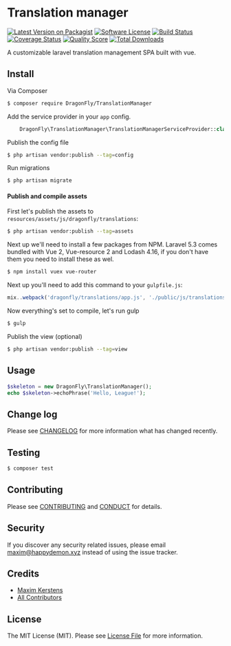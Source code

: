 # Translation manager


[![Latest Version on Packagist][ico-version]][link-packagist]
[![Software License][ico-license]](LICENSE.md)
[![Build Status][ico-travis]][link-travis]
[![Coverage Status][ico-scrutinizer]][link-scrutinizer]
[![Quality Score][ico-code-quality]][link-code-quality]
[![Total Downloads][ico-downloads]][link-downloads]

A customizable laravel translation management SPA built with vue.

## Install

Via Composer

``` bash
$ composer require DragonFly/TranslationManager
```

Add the service provider in your `app` config.

```php
    DragonFly\TranslationManager\TranslationManagerServiceProvider::class,
```

Publish the config file

``` bash
$ php artisan vendor:publish --tag=config
```

Run migrations

``` bash
$ php artisan migrate
```

#### Publish and compile assets

First let's publish the assets to `resources/assets/js/dragonfly/translations`:

``` bash
$ php artisan vendor:publish --tag=assets
```

Next up we'll need to install a few packages from NPM.
Laravel 5.3 comes bundled with Vue 2, Vue-resource 2 and Lodash 4.16, if you don't have them you need to install these as wel.

``` bash
$ npm install vuex vue-router
```

Next up you'll need to add this command to your `gulpfile.js`:

```js
mix..webpack('dragonfly/translations/app.js', './public/js/translations.js');
```

Now everything's set to compile, let's run gulp

``` bash
$ gulp
```

Publish the view (optional)

``` bash
$ php artisan vendor:publish --tag=view
```

## Usage

``` php
$skeleton = new DragonFly\TranslationManager();
echo $skeleton->echoPhrase('Hello, League!');
```

## Change log

Please see [CHANGELOG](CHANGELOG.md) for more information what has changed recently.

## Testing

``` bash
$ composer test
```

## Contributing

Please see [CONTRIBUTING](CONTRIBUTING.md) and [CONDUCT](CONDUCT.md) for details.

## Security

If you discover any security related issues, please email maxim@happydemon.xyz instead of using the issue tracker.

## Credits

- [Maxim Kerstens][link-author]
- [All Contributors][link-contributors]

## License

The MIT License (MIT). Please see [License File](LICENSE.md) for more information.

[ico-version]: https://img.shields.io/packagist/v/DragonFly/TranslationManager.svg?style=flat-square
[ico-license]: https://img.shields.io/badge/license-MIT-brightgreen.svg?style=flat-square
[ico-travis]: https://img.shields.io/travis/DragonFly/translation-management/master.svg?style=flat-square
[ico-scrutinizer]: https://img.shields.io/scrutinizer/coverage/g/DragonFly/TranslationManager.svg?style=flat-square
[ico-code-quality]: https://img.shields.io/scrutinizer/g/DragonFly/TranslationManager.svg?style=flat-square
[ico-downloads]: https://img.shields.io/packagist/dt/DragonFly/TranslationManager.svg?style=flat-square

[link-packagist]: https://packagist.org/packages/DragonFly/TranslationManager
[link-travis]: https://travis-ci.org/DragonFly/TranslationManager
[link-scrutinizer]: https://scrutinizer-ci.com/g/DragonFly/TranslationManager/code-structure
[link-code-quality]: https://scrutinizer-ci.com/g/DragonFly/TranslationManager
[link-downloads]: https://packagist.org/packages/DragonFly/TranslationManager
[link-author]: https://github.com/happyDemon
[link-contributors]: ../../contributors
